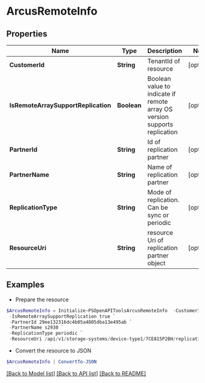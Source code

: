 # ArcusRemoteInfo
## Properties

Name | Type | Description | Notes
------------ | ------------- | ------------- | -------------
**CustomerId** | **String** | TenantId of resource | [optional] 
**IsRemoteArraySupportReplication** | **Boolean** | Boolean value to indicate if remote array OS version supports replication | [optional] 
**PartnerId** | **String** | Id of replication partner | [optional] 
**PartnerName** | **String** | Name of replication partner | [optional] 
**ReplicationType** | **String** | Mode of replication. Can be sync or periodic | [optional] 
**ResourceUri** | **String** | resource Uri of replication partner object | [optional] 

## Examples

- Prepare the resource
```powershell
$ArcusRemoteInfo = Initialize-PSOpenAPIToolsArcusRemoteInfo  -CustomerId fc5f41652a53497e88cdcebc715cc1cf `
 -IsRemoteArraySupportReplication true `
 -PartnerId 29ee132316dc4b05a4805dba13e495ab `
 -PartnerName s2930 `
 -ReplicationType periodic `
 -ResourceUri /api/v1/storage-systems/device-type1/7CE815P2BH/replicationpartners/7810cbb0e03490bcd608eda2b59fcc81&quot;
```

- Convert the resource to JSON
```powershell
$ArcusRemoteInfo | ConvertTo-JSON
```

[[Back to Model list]](../README.md#documentation-for-models) [[Back to API list]](../README.md#documentation-for-api-endpoints) [[Back to README]](../README.md)

